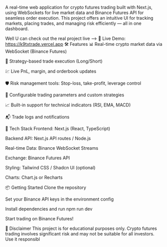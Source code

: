 A real-time web application for crypto futures trading built with Next.js, using WebSockets for live market data and Binance Futures API for seamless order execution. This project offers an intuitive UI for tracking markets, placing trades, and managing risk efficiently — all in one dashboard.

 Well U can check out the real project live -->  🔗 Live Demo: https://k9txtrade.vercel.app
🛠️ Features
📊 Real-time crypto market data via WebSocket (Binance Futures)

🧠 Strategy-based trade execution (Long/Short)

💹 Live PnL, margin, and orderbook updates

🛡️ Risk management tools: Stop-loss, take-profit, leverage control

🔧 Configurable trading parameters and custom strategies

📈 Built-in support for technical indicators (RSI, EMA, MACD)

📬 Trade logs and notifications

🧱 Tech Stack
Frontend: Next.js (React, TypeScript)

Backend API: Next.js API routes / Node.js

Real-time Data: Binance WebSocket Streams

Exchange: Binance Futures API

Styling: Tailwind CSS / Shadcn UI (optional)

Charts: Chart.js or Recharts

📦 Getting Started
Clone the repository

Set your Binance API keys in the environment config

Install dependencies and run npm run dev

Start trading on Binance Futures!

📌 Disclaimer
This project is for educational purposes only. Crypto futures trading involves significant risk and may not be suitable for all investors. Use it responsibl
